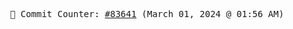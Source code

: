 <p align="center">
    <samp>
        📮 Commit Counter: <a href="https://github.com/Javascript-void0/Javascript-void0/commits/main">#83641</a> (March 01, 2024 @ 01:56 AM)
    </samp>
</p>